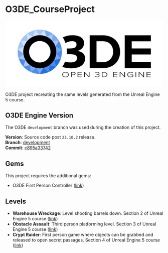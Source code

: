 # O3DE_CourseProject

<img src="./O3DE-logo.jpg">

O3DE project recreating the same levels generated from the Unreal Engine 5 course.

## O3DE Engine Version

The O3DE `development` branch was used during the creation of this project.

**Version**: Source code post `23.10.2` release.\
**Branch**: [development](https://github.com/o3de/o3de/commits/development)\
**Commit**: [c895a33742](https://github.com/o3de/o3de/commit/c895a337424e16c207ffd3033e6cf1d66893f06c)

## Gems

This project requires the additional gems:

- O3DE First Person Controller ([link](https://github.com/Porcupine-Factory/FirstPersonController/tree/main))

## Levels

- **Warehouse Wreckage**: Level shooting barrels down. Section 2 of Unreal Engine 5 course ([link](https://www.udemy.com/course/unrealcourse/learn/lecture/31757886#overview))
- **Obstacle Assault**: Third person platforming level. Section 3 of Unreal Engine 5 course ([link](https://www.udemy.com/course/unrealcourse/learn/lecture/31759888#overview))
- **Crypt Raider**: First person game where objects can be grabbed and released to open secret passages. Section 4 of Unreal Engine 5 course ([link](https://www.udemy.com/course/unrealcourse/learn/lecture/31760146#overview))
